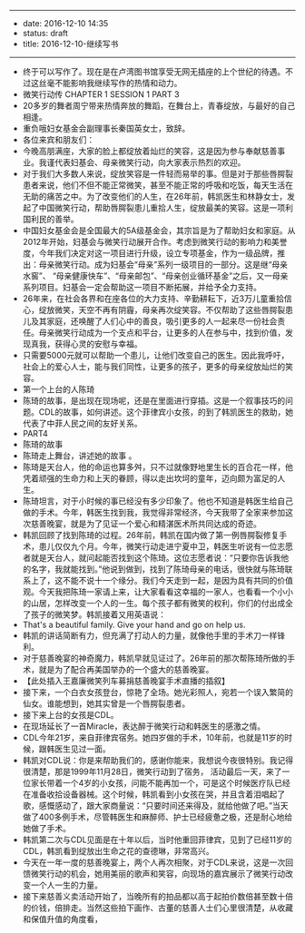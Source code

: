 - --
- date: 2016-12-10 14:35
- status: draft
- title: 2016-12-10-继续写书
- --
- 终于可以写作了。现在是在卢湾图书馆享受无网无插座的上个世纪的待遇。不过这丝毫不能影响我继续写作的热情和动力。
- 微笑行动传 CHAPTER 1 SESSION 1 PART 3
- 20多岁的舞者周宁带来热情奔放的舞蹈，在舞台上，青春绽放，与最好的自己相逢。
- 重负哦妇女基金会副理事长秦国英女士，致辞。
- 各位来宾和朋友们：
- 今晚高朋满座，大家的脸上都绽放着灿烂的笑容，这是因为参与奉献慈善事业。我谨代表妇基会、母亲微笑行动，向大家表示热烈的欢迎。
- 对于我们大多数人来说，绽放笑容是一件轻而易举的事。但是对于那些唇腭裂患者来说，他们不但不能正常微笑，甚至不能正常的呼吸和吃饭，每天生活在无助的痛苦之中。为了改变他们的人生，在26年前，韩凯医生和林静女士，发起了中国微笑行动，帮助唇腭裂患儿重拾人生，绽放最美的笑容。这是一项利国利民的善举。
- 中国妇女基金会是全国最大的5A级基金会，其宗旨是为了帮助妇女和家庭。从2012年开始，妇基会与微笑行动展开合作。考虑到微笑行动的影响力和美誉度，今年我们决定对这一项目进行升级，设立专项基金，作为一级品牌，推出：母亲微笑行动。成为妇基会“母亲”系列一级项目的一部分。这是继“母亲水窖”、 “母亲健康快车”、“母亲邮包”、“母亲创业循环基金”之后，又一母亲系列项目。妇基会一定会帮助这一项目不断拓展，并给予全力支持。
- 26年来，在社会各界和在座各位的大力支持、辛勤耕耘下，近3万儿童重拾信心，绽放微笑，天空不再有阴霾，母亲再次绽笑容。不仅帮助了这些唇腭裂患儿及其家庭，还唤醒了人们心中的善良，吸引更多的人一起来尽一份社会责任。母亲微笑行动成为一个支点和平台，让更多的人在参与中，找到价值，发现真我，获得心灵的安慰与幸福。
- 只需要5000元就可以帮助一个患儿，让他们改变自己的医生。因此我呼吁，社会上的爱心人士，能与我们同性，让更多的孩子，更多的母亲绽放灿烂的笑容。
- 第一个上台的人陈琦
- 陈琦的故事，是出现在现场呢，还是在里面进行穿插。这是一个叙事技巧的问题。CDL的故事，如何讲述。这个菲律宾小女孩，的到了韩凯医生的救助，她代表了中菲人民之间的友好关系。
- PART4 
- 陈琦的故事
- 陈琦走上舞台，讲述她的故事 。
- 陈琦是天台人，他的命运也算多舛，只不过就像野地里生长的百合花一样，他凭着顽强的生命力和上天的眷顾，得以走出坎坷的童年，迈向颇为富足的人生。
- 陈琦坦言，对于小时候的事已经没有多少印象了。他也不知道是韩医生给自己做的手术。今年，韩医生找到我，我觉得非常经济，今天我带了全家来参加这次慈善晚宴，就是为了见证一个爱心和精湛医术所共同达成的奇迹。
- 韩凯回顾了找到陈琦的过程。26年前，韩凯在国内做了第一例唇腭裂修复手术，患儿仅仅九个月。今年，微笑行动走进宁夏中卫，韩医生听说有一位志愿者就是天台人，就问起能否找到这个陈琦。这位志愿者说：“只要你告诉我他的名字，我就能找到。”他说到做到，找到了陈琦母亲的电话，很快就与陈琦联系上了，这不能不说十一个缘分。我们今天走到一起，是因为具有共同的价值观。今天我把陈琦一家请上来，让大家看看这幸福的一家人，也看看一个小小的山居，怎样改变一个人的一生。每个孩子都有微笑的权利，你们的付出成全了孩子的微笑梦。韩凯接着又用英语说：
- That's a beautiful family. Give your hand and go on help us.
- 韩凯的讲话简断有力，但充满了打动人的力量，就像他手里的手术刀一样锋利。
- 对于慈善晚宴的神奇魔力，韩凯早就见证过了。26年前的那次帮陈琦所做的手术，就是为了配合再美国举办的一个盛大的慈善晚宴。
- 【此处插入王嘉廉微笑列车募捐慈善晚宴手术直播的插叙】
- 接下来，一个白衣女孩登台，惊艳了全场。她光彩照人，宛若一个误入繁简的仙女。谁能想到，她其实曾是一个唇腭裂患者。
- 接下来上台的女孩是CDL。
- 在现场延长了一首Miracle，表达醉于微笑行动和韩医生的感激之情。
- CDL今年21岁，来自菲律宾宿务。她四岁做的手术，10年前，也就是11岁的时候，跟韩医生见过一面。
- 韩凯对CDL说：你是来帮助我们的，感谢你能来，我想说今夜很特别。我记得很清楚，那是1999年11月28日，微笑行动到了宿务， 活动最后一天，来了一位家长带着一个4岁的小女孩，问能不能再加一个，可是这个时候医疗队已经在准备收拾设备器械。这个时候，韩凯看到小女孩在哭，并且含着泪唱起了歌，感慨感动了，跟大家商量说：“只要时间还来得及，就给他做了吧。”当天做了400多例手术，尽管韩医生和麻醉师、护士已经疲惫之极，还是耐心地给她做了手术。
- 韩凯第二次与CDL见面是在十年以后，当时他重回菲律宾，见到了已经11岁的CDL，韩凯看到绽放出生命之花的查德琳，非常高兴。
- 今天在一年一度的慈善晚宴上，两个人再次相聚，对于CDL来说，这是一次回馈微笑行动的机会，她用美丽的歌声和笑容，向现场的嘉宾展示了微笑行动改变一个人一生的力量。
- 接下来慈善义卖活动开始了，当晚所有的拍品都以高于起拍价数倍甚至数十倍的价钱，倍排走。当然这些拍下画作、古董的慈善人士们心里很清楚，从收藏和保值升值的角度看，
